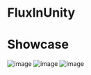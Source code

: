 # FluxInUnity

# Showcase

![image](https://github.com/DaiZiLing/FluxInUnity/blob/main/1130_1.gif)
![image](https://github.com/DaiZiLing/FluxInUnity/blob/main/1130_2.gif)
![image](https://github.com/DaiZiLing/FluxInUnity/blob/main/1130_3.gif)
